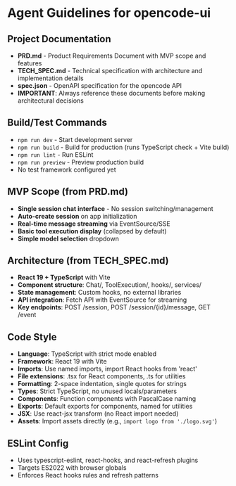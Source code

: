 # Agent Guidelines for opencode-ui

## Project Documentation
- **PRD.md** - Product Requirements Document with MVP scope and features
- **TECH_SPEC.md** - Technical specification with architecture and implementation details
- **spec.json** - OpenAPI specification for the opencode API
- **IMPORTANT**: Always reference these documents before making architectural decisions

## Build/Test Commands
- `npm run dev` - Start development server
- `npm run build` - Build for production (runs TypeScript check + Vite build)
- `npm run lint` - Run ESLint
- `npm run preview` - Preview production build
- No test framework configured yet

## MVP Scope (from PRD.md)
- **Single session chat interface** - No session switching/management
- **Auto-create session** on app initialization
- **Real-time message streaming** via EventSource/SSE
- **Basic tool execution display** (collapsed by default)
- **Simple model selection** dropdown

## Architecture (from TECH_SPEC.md)
- **React 19 + TypeScript** with Vite
- **Component structure**: Chat/, ToolExecution/, hooks/, services/
- **State management**: Custom hooks, no external libraries
- **API integration**: Fetch API with EventSource for streaming
- **Key endpoints**: POST /session, POST /session/{id}/message, GET /event

## Code Style
- **Language**: TypeScript with strict mode enabled
- **Framework**: React 19 with Vite
- **Imports**: Use named imports, import React hooks from 'react'
- **File extensions**: .tsx for React components, .ts for utilities
- **Formatting**: 2-space indentation, single quotes for strings
- **Types**: Strict TypeScript, no unused locals/parameters
- **Components**: Function components with PascalCase naming
- **Exports**: Default exports for components, named for utilities
- **JSX**: Use react-jsx transform (no React import needed)
- **Assets**: Import assets directly (e.g., `import logo from './logo.svg'`)

## ESLint Config
- Uses typescript-eslint, react-hooks, and react-refresh plugins
- Targets ES2022 with browser globals
- Enforces React hooks rules and refresh patterns